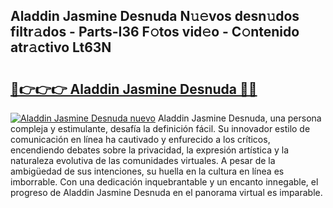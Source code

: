 ## Aladdin Jasmine Desnuda N𝚞𝚎vos desn𝚞dos filtr𝚊dos - Parts-I36 F𝚘tos vid𝚎o - C𝚘ntenido atr𝚊ctivo Lt63N

# <h2><a href="http://mb3mxe.tromn.icu/?c=Aladdin+Jasmine+Desnuda">🔗👉👉👉 Aladdin Jasmine Desnuda 🔗🔗</a></h2>

[![Aladdin Jasmine Desnuda nuevo](https://i.imgur.com/pEAQMta.gif)](http://mb3mxe.tromn.icu/?c=Aladdin+Jasmine+Desnuda)
Aladdin Jasmine Desnuda, una persona compleja y estimulante, desafía la definición fácil. Su innovador estilo de comunicación en línea ha cautivado y enfurecido a los críticos, encendiendo debates sobre la privacidad, la expresión artística y la naturaleza evolutiva de las comunidades virtuales. A pesar de la ambigüedad de sus intenciones, su huella en la cultura en línea es imborrable. Con una dedicación inquebrantable y un encanto innegable, el progreso de Aladdin Jasmine Desnuda en el panorama virtual es imparable.
